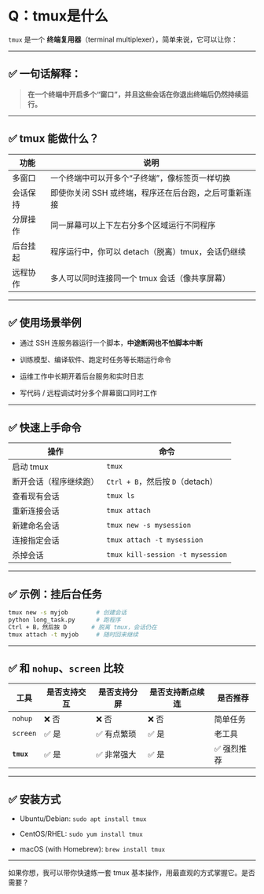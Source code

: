 # Q：tmux是什么
`tmux` 是一个 **终端复用器**（terminal multiplexer），简单来说，它可以让你：

---

## ✅ 一句话解释：

> **在一个终端中开启多个“窗口”，并且这些会话在你退出终端后仍然持续运行。**

---

## ✅ tmux 能做什么？

|功能|说明|
|---|---|
|多窗口|一个终端中可以开多个“子终端”，像标签页一样切换|
|会话保持|即使你关闭 SSH 或终端，程序还在后台跑，之后可重新连接|
|分屏操作|同一屏幕可以上下左右分多个区域运行不同程序|
|后台挂起|程序运行中，你可以 detach（脱离）tmux，会话仍继续|
|远程协作|多人可以同时连接同一个 tmux 会话（像共享屏幕）|

---

## ✅ 使用场景举例

- 通过 SSH 连服务器运行一个脚本，**中途断网也不怕脚本中断**
    
- 训练模型、编译软件、跑定时任务等长期运行命令
    
- 运维工作中长期开着后台服务和实时日志
    
- 写代码 / 远程调试时分多个屏幕窗口同时工作
    

---

## ✅ 快速上手命令

|操作|命令|
|---|---|
|启动 tmux|`tmux`|
|断开会话（程序继续跑）|`Ctrl + B`，然后按 `D`（detach）|
|查看现有会话|`tmux ls`|
|重新连接会话|`tmux attach`|
|新建命名会话|`tmux new -s mysession`|
|连接指定会话|`tmux attach -t mysession`|
|杀掉会话|`tmux kill-session -t mysession`|

---

## ✅ 示例：挂后台任务

```bash
tmux new -s myjob        # 创建会话
python long_task.py      # 跑程序
Ctrl + B，然后按 D       # 脱离 tmux，会话仍在
tmux attach -t myjob     # 随时回来继续
```

---

## ✅ 和 `nohup`、`screen` 比较

|工具|是否支持交互|是否支持分屏|是否支持断点续连|是否推荐|
|---|---|---|---|---|
|`nohup`|❌ 否|❌ 否|❌ 否|简单任务|
|`screen`|✅ 是|✅ 有点繁琐|✅ 是|老工具|
|**`tmux`**|✅ 是|✅ 非常强大|✅ 是|✅ 强烈推荐|

---

## ✅ 安装方式

- Ubuntu/Debian: `sudo apt install tmux`
    
- CentOS/RHEL: `sudo yum install tmux`
    
- macOS (with Homebrew): `brew install tmux`
    

---

如果你想，我可以带你快速练一套 tmux 基本操作，用最直观的方式掌握它。是否需要？
